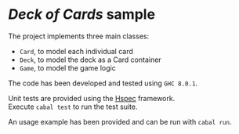 # *Deck of Cards* sample

The project implements three main classes:  
- ```Card```, to model each individual card  
- ```Deck```, to model the deck as a Card container  
- ```Game```, to model the game logic  

The code has been developed and tested using `GHC 8.0.1`.  

Unit tests are provided using the [Hspec](http://hspec.github.io/) framework.  
Execute ```cabal test``` to run the test suite.  

An usage example has been provided and can be run with ```cabal run```.
